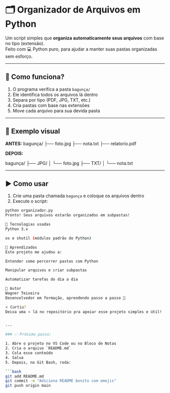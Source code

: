 # 🗂️ Organizador de Arquivos em Python

Um script simples que **organiza automaticamente seus arquivos** com base no tipo (extensão).  
Feito com 💻 Python puro, para ajudar a manter suas pastas organizadas sem esforço.

---

## 🚀 Como funciona?

1. O programa verifica a pasta `bagunça/`
2. Ele identifica todos os arquivos lá dentro
3. Separa por tipo (PDF, JPG, TXT, etc.)
4. Cria pastas com base nas extensões
5. Move cada arquivo para sua devida pasta

---

## 📁 Exemplo visual

**ANTES:**
bagunça/
├── foto.jpg
├── nota.txt
├── relatorio.pdf


**DEPOIS:**

bagunça/
├── JPG/
│ └── foto.jpg
├── TXT/
│ └── nota.txt



---

## ▶️ Como usar

1. Crie uma pasta chamada `bagunça` e coloque os arquivos dentro
2. Execute o script:

```bash
python organizador.py
Pronto! Seus arquivos estarão organizados em subpastas!

🧠 Tecnologias usadas
Python 3.x

os e shutil (módulos padrão do Python)

📌 Aprendizados
Este projeto me ajudou a:

Entender como percorrer pastas com Python

Manipular arquivos e criar subpastas

Automatizar tarefas do dia a dia

👤 Autor
Wagner Teixeira
Desenvolvedor em formação, aprendendo passo a passo 💪

⭐ Curtiu?
Deixa uma ⭐ lá no repositório pra apoiar esse projeto simples e útil!


---

### ✅ Próximo passo:

1. Abre o projeto no VS Code ou no Bloco de Notas
2. Cria o arquivo `README.md`
3. Cola esse conteúdo
4. Salva
5. Depois, no Git Bash, roda:

```bash
git add README.md
git commit -m "Adiciona README bonito com emojis"
git push origin main

